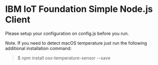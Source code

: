 # IBM IoT Foundation Simple Node.js Client

Please setup your configuration on config.js before you run.

Note. If you need to detect macOS temperature just run the following additional installation command:
 
 >
 > $ npm install osx-temperature-sensor --save
 >

[Node-RED]:  http://nodered.org/
[IBM Cloud]: https://console.bluemix.net
[IoT Foundation]: https://console.bluemix.net/docs/services/IoT/index.html
[System Information]: https://github.com/sebhildebrandt/systeminformation